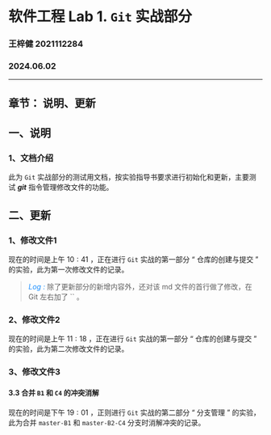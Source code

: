 # 软件工程 Lab 1. `Git` 实战部分

### 王梓健 2021112284 
### 2024.06.02

---
__章节：__ 说明、更新
---

## 一、说明

### 1、文档介绍
    
此为 `Git` 实战部分的测试用文档，按实验指导书要求进行初始化和更新，主要测试 ***git*** 指令管理修改文件的功能。

## 二、更新

### 1、修改文件1

现在的时间是上午 $10:41$ ，正在进行 `Git` 实战的第一部分 “ 仓库的创建与提交 ” 的实验，此为第一次修改文件的记录。

><font color=DodgerBlue>*Log :*</font> 除了更新部分的新增内容外，还对该 md 文件的首行做了修改，在 Git 左右加了 `` 。

### 2、修改文件2

现在的时间是上午 $11:18$ ，正在进行 `Git` 实战的第一部分 “ 仓库的创建与提交 ” 的实验，此为第二次修改文件的记录。

### 3、修改文件3

#### 3.3 合并 `B1` 和 `C4` 的冲突消解

现在的时间是下午 $19:01$ ，正则进行 `Git` 实战的第二部分 “ 分支管理 ” 的实验，此为合并 `master-B1` 和 `master-B2-C4` 分支时消解冲突的记录。

